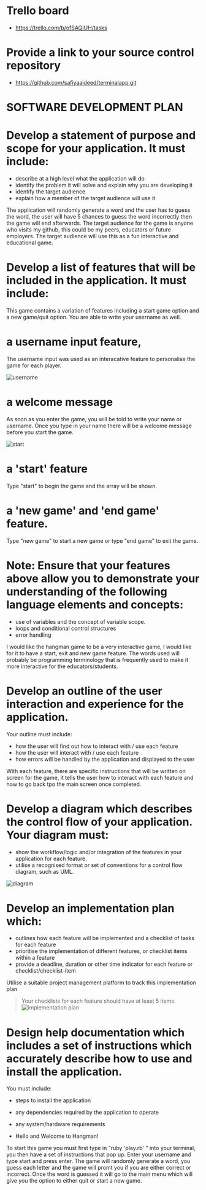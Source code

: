 # Trello board 
- https://trello.com/b/ofSAQIUH/tasks

# Provide a link to your source control repository	
- https://github.com/safiyaaideed/terminalapp.git

                                                                                                                                         

# **SOFTWARE DEVELOPMENT PLAN**
# Develop a statement of purpose and scope for your application. It must include:
- describe at a high level what the application will do
- identify the problem it will solve and explain why you are developing it
- identify the target audience
- explain how a member of the target audience will use it

The application will randomly generate a word and the user has to guess the word, the user will have 5 chances to guess the word incorrectly then the game will end afterwards. The target audience for the game is anyone who visits my github, this could be my peers, educators or future employers. The target audience will use this as a fun interactive and educational game.


# Develop a list of features that will be included in the application. It must include:

This game contains a variation of features including a start game option and a new game/quit option. You are able to write your username as well.

# a username input feature, 

The username input was used as an interacative feature to personalise the game for each player.

![username](username.png)

# a welcome message 
As soon as you enter the game, you will be told to write your name or username. Once you type in your name there will be a welcome message before you start the game.

![start](start.png)

# a 'start' feature 

Type "start" to begin the game and the array will be shown.

# a 'new game' and 'end game' feature.

Type "new game" to start a new game or type "end game" to exit the game.


# Note: Ensure that your features above allow you to demonstrate your understanding of the following language elements and concepts:
- use of variables and the concept of variable scope.
- loops and conditional control structures
- error handling


I would like the hangman game to be a very interactive game, I would like for it to have a start, exit and new game feature. The words used will probably be programming terminology that is frequently used to make it more interactive for the educators/students.

# Develop an outline of the user interaction and experience for the application.
Your outline must include:
- how the user will find out how to interact with / use each feature
- how the user will interact with / use each feature
- how errors will be handled by the application and displayed to the user

With each feature, there are specific instructions that will be written on screen for the game, it tells the user how to interact with each feature and how to go back tpo the main screen once completed.


# Develop a diagram which describes the control flow of your application. Your diagram must:
- show the workflow/logic and/or integration of the features in your application for each feature.
- utilise a recognised format or set of conventions for a control flow diagram, such as UML.

![diagram](diagram.png) 

# Develop an implementation plan which:
- outlines how each feature will be implemented and a checklist of tasks for each feature
- prioritise the implementation of different features, or checklist items within a feature
- provide a deadline, duration or other time indicator for each feature or checklist/checklist-item

Utilise a suitable project management platform to track this implementation plan

> Your checklists for each feature should have at least 5 items.
![implementation plan](plan.png) 

 # Design help documentation which includes a set of instructions which accurately describe how to use and install the application.

You must include:
- steps to install the application
- any dependencies required by the application to operate
- any system/hardware requirements


- Hello and Welcome to Hangman!

To start this game you must first type in  "ruby 'play.rb' " into your terminal, you then have a set of instructions that pop up. Enter your username and type start and press enter. The game will randomly generate a word, you guess each letter and the game will promt you if you are either correct or incorrect. Once the word is guessed it will go to the main menu which will give you the option to either quit or start a new game.